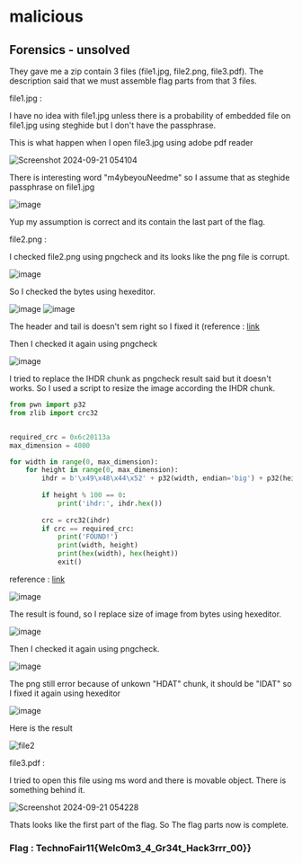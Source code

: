 # malicious
## Forensics - unsolved

They gave me a zip contain 3 files (file1.jpg, file2.png, file3.pdf). The description said that we must assemble flag parts from that 3 files. 

file1.jpg :

I have no idea with file1.jpg unless there is a probability of embedded file on file1.jpg using steghide but I don't have the passphrase.

This is what happen when I open file3.jpg using adobe pdf reader

![Screenshot 2024-09-21 054104](https://github.com/user-attachments/assets/b34937c0-2e99-4c73-a141-899abc9923d9)

There is interesting word "m4ybeyouNeedme" so I assume that as steghide passphrase on file1.jpg

![image](https://github.com/user-attachments/assets/0bebe1eb-5622-4d20-aaa8-b6f45cd949b8)

Yup my assumption is correct and its contain the last part of the flag.


file2.png :

I checked file2.png using pngcheck and its looks like the png file is corrupt.

![image](https://github.com/user-attachments/assets/bd7ee6df-10ab-48fb-baba-687ec0764e16)

So I checked the bytes using hexeditor.

![image](https://github.com/user-attachments/assets/122aa69e-f2fa-4f23-8e3a-c37ea21195f5)
![image](https://github.com/user-attachments/assets/e212f53c-95aa-4494-ac82-890a723af2ca)

The header and tail is doesn't sem right so I fixed it (reference : [link](https://medium.com/@0xwan/png-structure-for-beginner-8363ce2a9f73)

Then I checked it again using pngcheck

![image](https://github.com/user-attachments/assets/bf2f0f05-eb7e-4925-8522-d89155bb8ed4)

I tried to replace the IHDR chunk as pngcheck result said but it doesn't works. So I used a script to resize the image according the IHDR chunk.

```python
from pwn import p32
from zlib import crc32


required_crc = 0x6c20113a
max_dimension = 4000

for width in range(0, max_dimension):
    for height in range(0, max_dimension):
        ihdr = b'\x49\x48\x44\x52' + p32(width, endian='big') + p32(height, endian='big') + b'\x08\x06\x00\x00\x00'
        
        if height % 100 == 0:
            print('ihdr:', ihdr.hex())
        
        crc = crc32(ihdr)
        if crc == required_crc:
            print('FOUND!')
            print(width, height)
            print(hex(width), hex(height))
            exit()
```
reference : [link](https://ctftime.org/writeup/31187)

![image](https://github.com/user-attachments/assets/26378364-9f67-416d-9390-c516e48812da)

The result is found, so I replace size of image from bytes using hexeditor.

![image](https://github.com/user-attachments/assets/4c380c11-62c3-45a7-868e-a44471739ea1)

Then I checked it again using pngcheck.

![image](https://github.com/user-attachments/assets/f2eb6f77-cbb7-4567-901e-fd44b3e4904c)

The png still error because of unkown "HDAT" chunk, it should be "IDAT" so I fixed it again using hexeditor

![image](https://github.com/user-attachments/assets/74a3a081-1912-4a0f-b50e-f12c7c7b0016)

Here is the result

![file2](https://github.com/user-attachments/assets/7cfe2970-a329-4e11-97b4-0f7ba7225f10)


file3.pdf :

I tried to open this file using ms word and there is movable object. There is something behind it.

![Screenshot 2024-09-21 054228](https://github.com/user-attachments/assets/87b9c3df-706d-4282-90e8-9260f2e36efe)

Thats looks like the first part of the flag. So The flag parts now is complete.

### Flag : TechnoFair11{Welc0m3_4_Gr34t_Hack3rrr_00}}
